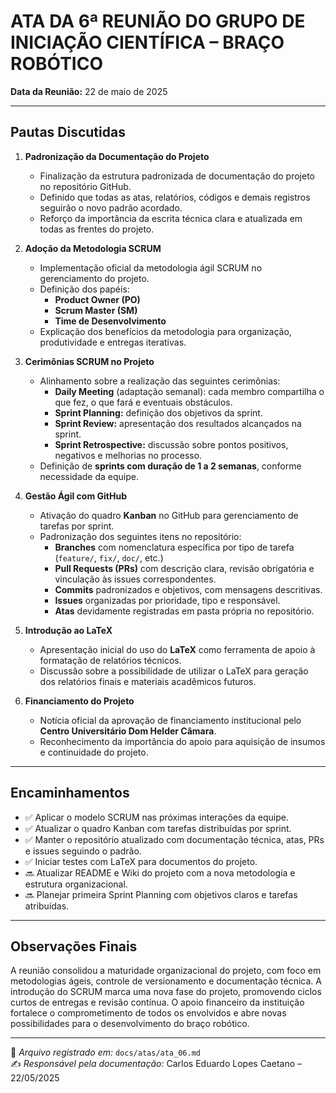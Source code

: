 # ATA DA 6ª REUNIÃO DO GRUPO DE INICIAÇÃO CIENTÍFICA – BRAÇO ROBÓTICO

**Data da Reunião:** 22 de maio de 2025  

---

## Pautas Discutidas

1. **Padronização da Documentação do Projeto**
   - Finalização da estrutura padronizada de documentação do projeto no repositório GitHub.
   - Definido que todas as atas, relatórios, códigos e demais registros seguirão o novo padrão acordado.
   - Reforço da importância da escrita técnica clara e atualizada em todas as frentes do projeto.

2. **Adoção da Metodologia SCRUM**
   - Implementação oficial da metodologia ágil SCRUM no gerenciamento do projeto.
   - Definição dos papéis:
     - **Product Owner (PO)**
     - **Scrum Master (SM)**
     - **Time de Desenvolvimento**
   - Explicação dos benefícios da metodologia para organização, produtividade e entregas iterativas.

3. **Cerimônias SCRUM no Projeto**
   - Alinhamento sobre a realização das seguintes cerimônias:
     - **Daily Meeting** (adaptação semanal): cada membro compartilha o que fez, o que fará e eventuais obstáculos.
     - **Sprint Planning:** definição dos objetivos da sprint.
     - **Sprint Review:** apresentação dos resultados alcançados na sprint.
     - **Sprint Retrospective:** discussão sobre pontos positivos, negativos e melhorias no processo.
   - Definição de **sprints com duração de 1 a 2 semanas**, conforme necessidade da equipe.

4. **Gestão Ágil com GitHub**
   - Ativação do quadro **Kanban** no GitHub para gerenciamento de tarefas por sprint.
   - Padronização dos seguintes itens no repositório:
     - **Branches** com nomenclatura específica por tipo de tarefa (`feature/`, `fix/`, `doc/`, etc.)
     - **Pull Requests (PRs)** com descrição clara, revisão obrigatória e vinculação às issues correspondentes.
     - **Commits** padronizados e objetivos, com mensagens descritivas.
     - **Issues** organizadas por prioridade, tipo e responsável.
     - **Atas** devidamente registradas em pasta própria no repositório.

5. **Introdução ao LaTeX**
   - Apresentação inicial do uso do **LaTeX** como ferramenta de apoio à formatação de relatórios técnicos.
   - Discussão sobre a possibilidade de utilizar o LaTeX para geração dos relatórios finais e materiais acadêmicos futuros.

6. **Financiamento do Projeto**
   - Notícia oficial da aprovação de financiamento institucional pelo **Centro Universitário Dom Helder Câmara**.
   - Reconhecimento da importância do apoio para aquisição de insumos e continuidade do projeto.

---

## Encaminhamentos

- ✅ Aplicar o modelo SCRUM nas próximas interações da equipe.
- ✅ Atualizar o quadro Kanban com tarefas distribuídas por sprint.
- ✅ Manter o repositório atualizado com documentação técnica, atas, PRs e issues seguindo o padrão.
- ✅ Iniciar testes com LaTeX para documentos do projeto.
- 🔜 Atualizar README e Wiki do projeto com a nova metodologia e estrutura organizacional.
- 🔜 Planejar primeira Sprint Planning com objetivos claros e tarefas atribuídas.

---

## Observações Finais

A reunião consolidou a maturidade organizacional do projeto, com foco em metodologias ágeis, controle de versionamento e documentação técnica. A introdução do SCRUM marca uma nova fase do projeto, promovendo ciclos curtos de entregas e revisão contínua. O apoio financeiro da instituição fortalece o comprometimento de todos os envolvidos e abre novas possibilidades para o desenvolvimento do braço robótico.

---

📁 *Arquivo registrado em:* `docs/atas/ata_06.md`  
✍️ *Responsável pela documentação:* Carlos Eduardo Lopes Caetano – 22/05/2025
